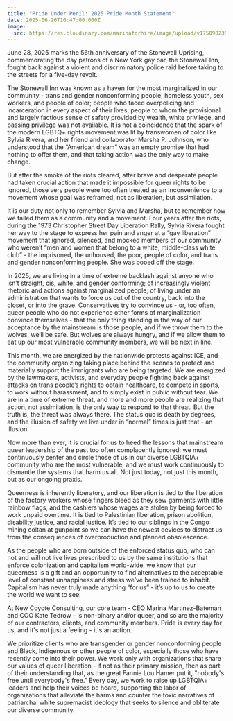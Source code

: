 ```yaml
---
title: "Pride Under Peril: 2025 Pride Month Statement"
date: 2025-06-26T16:47:00.000Z
image:
  src: https://res.cloudinary.com/marinaforhire/image/upload/v1750982358/Pride_Month_NCC_1_etntdt.jpg
---
```

June 28, 2025 marks the 56th anniversary of the Stonewall Uprising, commemorating the day patrons of a New York gay bar, the Stonewall Inn, fought back against a violent and discriminatory police raid before taking to the streets for a five-day revolt. 

The Stonewall Inn was known as a haven for the most marginalized in our community - trans and gender nonconforming people, homeless youth, sex workers, and people of color; people who faced overpolicing and incarceration in every aspect of their lives; people to whom the provisional and largely factious sense of safety provided by wealth, white privilege, and passing privilege was not available. It is not a coincidence that the spark of the modern LGBTQ+ rights movement was lit by transwomen of color like Sylvia Rivera, and her friend and collaborator Marsha P. Johnson, who understood that the “American dream” was an empty promise that had nothing to offer them, and that taking action was the only way to make change. 

But after the smoke of the riots cleared, after brave and desperate people had taken crucial action that made it impossible for queer rights to be ignored, those very people were too often treated as an inconvenience to a movement whose goal was reframed, not as liberation, but assimilation. 

It is our duty not only to remember Sylvia and Marsha, but to remember how we failed them as a community and a movement. Four years after the riots, during the 1973 Christopher Street Day Liberation Rally, Sylvia Rivera fought her way to the stage to express her pain and anger at a “gay liberation” movement that ignored, silenced, and mocked members of our community who weren’t “men and women that belong to a white, middle-class white club” - the imprisoned, the unhoused, the poor, people of color, and trans and gender nonconforming people. She was booed off the stage.

In 2025, we are living in a time of extreme backlash against anyone who isn’t straight, cis, white, and gender conforming; of increasingly violent rhetoric and actions against marginalized people; of living under an administration that wants to force us out of the country, back into the closet, or into the grave. Conservatives try to convince us - or, too often, queer people who do not experience other forms of marginalization convince themselves - that the only thing standing in the way of our acceptance by the mainstream is those people, and if we throw them to the wolves, we’ll be safe. But wolves are always hungry, and if we allow them to eat up our most vulnerable community members, we will be next in line.

This month, we are energized by the nationwide protests against ICE, and the community organizing taking place behind the scenes to protect and materially support the immigrants who are being targeted. We are energized by the lawmakers, activists, and everyday people fighting back against attacks on trans people’s rights to obtain healthcare, to compete in sports, to work without harassment, and to simply exist in public without fear. We are in a time of extreme threat, and more and more people are realizing that action, not assimilation, is the only way to respond to that threat. But the truth is, the threat was always there. The status quo is death by degrees, and the illusion of safety we live under in “normal” times is just that - an illusion.

Now more than ever, it is crucial for us to heed the lessons that mainstream queer leadership of the past too often complacently ignored: we must continuously center and circle those of us in our diverse LGBTQIA+ community who are the most vulnerable, and we must work continuously to dismantle the systems that harm us all. Not just today, not just this month, but as our ongoing praxis. 

Queerness is inherently liberatory, and our liberation is tied to the liberation of the factory workers whose fingers bleed as they sew garments with little rainbow flags, and the cashiers whose wages are stolen by being forced to work unpaid overtime. It is tied to Palestinian liberation, prison abolition, disability justice, and racial justice. It’s tied to our siblings in the Congo mining coltan at gunpoint so we can have the newest devices to distract us from the consequences of overproduction and planned obsolescence. 

As the people who are born outside of the enforced status quo, who can not and will not live lives prescribed to us by the same institutions that enforce colonization and capitalism world-wide, we know that our queerness is a gift and an opportunity to find alternatives to the acceptable level of constant unhappiness and stress we’ve been trained to inhabit. Capitalism has never truly made anything “for us” - it’s up to us to create the world we want to see.

 At New Coyote Consulting, our core team - CEO Marina Martinez-Bateman and COO Kate Tedrow - is non-binary and/or queer, and so are the majority of our contractors, clients, and community members. Pride is every day for us, and it's not just a feeling - it's an action.

We prioritize clients who are transgender or gender nonconforming people and Black, Indigenous or other people of color, especially those who have recently come into their power. We work only with organizations that share our values of queer liberation - if not as their primary mission, then as part of their understanding that, as the great Fannie Lou Hamer put it, "nobody's free until everybody's free." Every day, we work to raise up LGBTQIA+ leaders and help their voices be heard, supporting the labor of organizations that alleviate the harms and counter the toxic narratives of patriarchal white supremacist ideology that seeks to silence and obliterate our diverse community.
